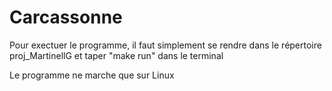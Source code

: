 # Carcassonne

Pour exectuer le programme, il faut simplement se rendre dans le répertoire
proj_MartinellG et taper "make run" dans le terminal

Le programme ne marche que sur Linux